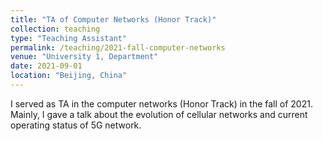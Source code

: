 ```yaml
---
title: "TA of Computer Networks (Honor Track)"
collection: teaching
type: "Teaching Assistant"
permalink: /teaching/2021-fall-computer-networks
venue: "University 1, Department"
date: 2021-09-01
location: "Beijing, China"
---
```


I served as TA in the computer networks (Honor Track) in the fall of 2021. Mainly, I gave a talk about the evolution of cellular networks and current operating status of 5G network.